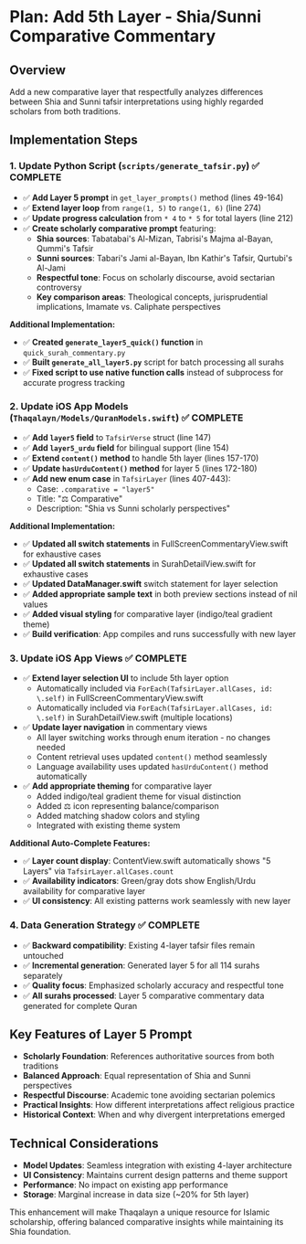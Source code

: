 # Plan: Add 5th Layer - Shia/Sunni Comparative Commentary

## Overview
Add a new comparative layer that respectfully analyzes differences between Shia and Sunni tafsir interpretations using highly regarded scholars from both traditions.

## Implementation Steps

### 1. Update Python Script (`scripts/generate_tafsir.py`) ✅ COMPLETE
- ✅ **Add Layer 5 prompt** in `get_layer_prompts()` method (lines 49-164)
- ✅ **Extend layer loop** from `range(1, 5)` to `range(1, 6)` (line 274)
- ✅ **Update progress calculation** from `* 4` to `* 5` for total layers (line 212)
- ✅ **Create scholarly comparative prompt** featuring:
  - **Shia sources**: Tabatabai's Al-Mizan, Tabrisi's Majma al-Bayan, Qummi's Tafsir
  - **Sunni sources**: Tabari's Jami al-Bayan, Ibn Kathir's Tafsir, Qurtubi's Al-Jami
  - **Respectful tone**: Focus on scholarly discourse, avoid sectarian controversy
  - **Key comparison areas**: Theological concepts, jurisprudential implications, Imamate vs. Caliphate perspectives

**Additional Implementation:**
- ✅ **Created `generate_layer5_quick()` function** in `quick_surah_commentary.py`
- ✅ **Built `generate_all_layer5.py`** script for batch processing all surahs
- ✅ **Fixed script to use native function calls** instead of subprocess for accurate progress tracking

### 2. Update iOS App Models (`Thaqalayn/Models/QuranModels.swift`) ✅ COMPLETE
- ✅ **Add `layer5` field** to `TafsirVerse` struct (line 147)
- ✅ **Add `layer5_urdu` field** for bilingual support (line 154) 
- ✅ **Extend `content()` method** to handle 5th layer (lines 157-170)
- ✅ **Update `hasUrduContent()` method** for layer 5 (lines 172-180)
- ✅ **Add new enum case** in `TafsirLayer` (lines 407-443):
  - Case: `.comparative = "layer5"`
  - Title: "⚖️ Comparative"
  - Description: "Shia vs Sunni scholarly perspectives"

**Additional Implementation:**
- ✅ **Updated all switch statements** in FullScreenCommentaryView.swift for exhaustive cases
- ✅ **Updated all switch statements** in SurahDetailView.swift for exhaustive cases  
- ✅ **Updated DataManager.swift** switch statement for layer selection
- ✅ **Added appropriate sample text** in both preview sections instead of nil values
- ✅ **Added visual styling** for comparative layer (indigo/teal gradient theme)
- ✅ **Build verification**: App compiles and runs successfully with new layer

### 3. Update iOS App Views ✅ COMPLETE
- ✅ **Extend layer selection UI** to include 5th layer option
  - Automatically included via `ForEach(TafsirLayer.allCases, id: \.self)` in FullScreenCommentaryView.swift
  - Automatically included via `ForEach(TafsirLayer.allCases, id: \.self)` in SurahDetailView.swift (multiple locations)
- ✅ **Update layer navigation** in commentary views
  - All layer switching works through enum iteration - no changes needed
  - Content retrieval uses updated `content()` method seamlessly
  - Language availability uses updated `hasUrduContent()` method automatically
- ✅ **Add appropriate theming** for comparative layer
  - Added indigo/teal gradient theme for visual distinction
  - Added ⚖️ icon representing balance/comparison
  - Added matching shadow colors and styling
  - Integrated with existing theme system

**Additional Auto-Complete Features:**
- ✅ **Layer count display**: ContentView.swift automatically shows "5 Layers" via `TafsirLayer.allCases.count`
- ✅ **Availability indicators**: Green/gray dots show English/Urdu availability for comparative layer
- ✅ **UI consistency**: All existing patterns work seamlessly with new layer

### 4. Data Generation Strategy ✅ COMPLETE
- ✅ **Backward compatibility**: Existing 4-layer tafsir files remain untouched
- ✅ **Incremental generation**: Generated layer 5 for all 114 surahs separately
- ✅ **Quality focus**: Emphasized scholarly accuracy and respectful tone
- ✅ **All surahs processed**: Layer 5 comparative commentary data generated for complete Quran

## Key Features of Layer 5 Prompt
- **Scholarly Foundation**: References authoritative sources from both traditions
- **Balanced Approach**: Equal representation of Shia and Sunni perspectives
- **Respectful Discourse**: Academic tone avoiding sectarian polemics
- **Practical Insights**: How different interpretations affect religious practice
- **Historical Context**: When and why divergent interpretations emerged

## Technical Considerations
- **Model Updates**: Seamless integration with existing 4-layer architecture
- **UI Consistency**: Maintains current design patterns and theme support
- **Performance**: No impact on existing app performance
- **Storage**: Marginal increase in data size (~20% for 5th layer)

This enhancement will make Thaqalayn a unique resource for Islamic scholarship, offering balanced comparative insights while maintaining its Shia foundation.